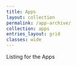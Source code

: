 ```yaml
---
title: Apps
layout: collection
permalink: /app-archive/
collection: apps
entries_layout: grid
classes: wide
---
```


Listing for the Apps
